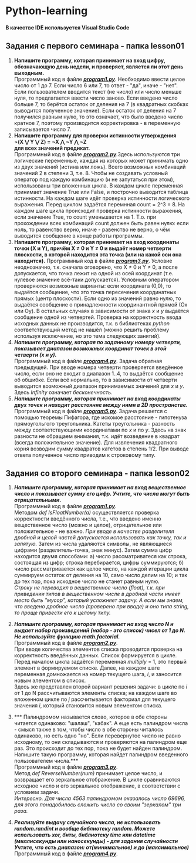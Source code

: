 # Python-learning

#### В качестве IDE используется Visual Studio Code

## Задания с первого семинара - папка lesson01

1. **Напишите программу, которая принимает на вход цифру, обозначающую день недели, и проверяет, является ли этот день выходным.**  
Программный код в файле [***program1.py***](https://github.com/dtnfktu/Python-prog/blob/master/lesson01/program1.py). Необходимо ввести целое число от 1 до 7. Если число 6 или 7, то ответ - "да", иначе - "нет". Если пользователем вводится текст (не число) или число меньше нуля, то предлагается ввести число заново. Если введено число больше 7, то берётся остаток от деления на 7 (в квадратных скобках выводится полученное значение). Если остаток от деления на 7 получился равным нулю, то это означает, что было введено число кратное 7, поэтому производится корректировка - в переменную записывается число 7.
2. **Напишите программу для проверки истинности утверждения  
¬(X ⋁ Y ⋁ Z) = ¬X ⋀ ¬Y ⋀ ¬Z  
для всех значений предикат.**  
Программный код в файле [***program2.py***](https://github.com/dtnfktu/Python-prog/blob/master/lesson01/program2.py).Здесь используются три логические переменные, каждая из которых может принимать одно из двух значений (истина или ложь). Всего возможных комбинаций значений 2 в степени 3, т.е. 8. Чтобы не создавать условный оператор под каждую комбинацию (и не запутаться при этом), использованы три вложенных цикла. В каждом цикле переменная принимает значение True или False, и построчно выводится таблица истинности. На каждом шаге идёт проверка истинности логического выражения. Перед циклом задаётся перемнная count = 2^3 = 8. На каждом шаге цикла происходит проверка истинности выражения, если значение True, то count уменьшается на 1. Т.о. при прохождении всех комбинаций count должен быть равен нулю: если ноль, то равенство верно, иначе - равенство не верно, о чём выводится сообщение в конце работы программы.
3. **Напишите программу, которая принимает на вход координаты точки (X и Y), причём X ≠ 0 и Y ≠ 0 и выдаёт номер четверти плоскости, в которой находится эта точка (или на какой оси она находится).**
Программный код в файле [***program3.py***](https://github.com/dtnfktu/Python-prog/blob/master/lesson01/program3.py). Условие неоднозначно, т.к. сначала оговорено, что X ≠ 0 и Y ≠ 0, а после допускается, что точка лежит на одной из осей координат (т.е. нулевое значение всё-таки допускается). Условным оператором проверяются возможные варианты: если координата (0,0), то выдаётся сообщение, что это точка пересечения координатных прямых (центр плоскости). Если одно из значений равно нулю, то выдаётся сообщение о принадлежности координантной прямой (Ох или Оу). В остальных случаях в зависимости от знака *х* и *у* выдаётся сообщение одной из четвертей. Проверка на корректность ввода исходных данных не производится, т.к. в библиотеках *python* соответствующий метод не нашёл (можно решить проблему используя исключение, но это тема следующих занятий). 
4. ***Напишите программу, которая по заданному номеру четверти, показывает диапазон возможных координат точек в этой четверти (x и y).***  
Программный код в файле [***program4.py***](https://github.com/dtnfktu/Python-prog/blob/master/lesson01/program4.py). Задача обратная предыдущей. При вводе номера четверти проверяется введённое число, если оно не входит в диапазон 1..4, то выдаётся сообщение об обшибке. Если всё нормально, то в зависимости от четверти выводится возможный диапазон принимаемых значений для *х* и *у*. Здесь *Infinity* означает *бесконечность*.  
5. ***Напишите программу, которая принимает на вход координаты двух точек и находит расстояние между ними в 2D пространстве.***  
Программный код в файле [***program5.py***](https://github.com/dtnfktu/Python-prog/blob/master/lesson01/program5.pyy). Задача решается с помощью теоремы Пифагора, где искомое расстояние - гипотенуза прямоугольгого треугольника. Катеты треугольника - разность между соответствующими координатами по *х* и по *у*. Здесь на знак разности не обращаем внимания, т.к. идёт возведение в квадрат (всегда положительное значение). Для извлечения квадратного корня возводим сумму квадратов катетов в степень 1/2. При выводе ответа полученное число приводим к строковому типу.

## Задания со второго семинара - папка lesson02

1. ***Напишите программу, которая принимает на вход вещественное число и показывает сумму его цифр. Учтите, что числа могут быть отрицательными.***  
Программный код в файле [***program1.py***](https://github.com/dtnfktu/Python-prog/blob/master/lesson02/program1.py).  
Методом *def IsFloatNumber(a)* осуществляется проверка корректности введённого числа, т.е., что введено именно вещественное число (можно и целое), отрицательное или положительное - не важно. *При вводе в качестве разделителя дробной и целой частей допускается использовать как точку, так и запятую.* Затем из числа удаляются символы, не являющиеся цифрами (разделитель-точка, знак минус). Затем сумма цифр находится двумя способами: а) число рассматриватеся как строка, состоящая из цифр; строка перебирается, цифры суммируются; б) число рассматривается как целое число, на каждой итерации цикла суммируем остаток от деления на 10, само число делим на 10; и так до тех пор, пока исходное число не станет равным нулю.  
*Строку не переводил в вещественное число (float), т.к. при приведении типов в вещественном числе в дробной части имеет место быть "мусор", который усложняет задачу. А если мы знаем, что введено дробное число (проверено при вводе) и оно типа string, то проще привести его к целому типу.*  
2. ***Напишите программу, которая принимает на вход число N и выдает набор произведений (набор - это список) чисел от 1 до N. Не используйте функцию math.factorial.***  
Программный код в файле [***program2.py***](https://github.com/dtnfktu/Python-prog/blob/master/lesson02/program2.py).  
При вводе количества элементов списка проводится проверка на корректность введённых данных. Список формируется в цикле. Перед началом цикла задаётся переменная *multiply* = 1, это первый элемент в формируемом списке. Далее, на каждом шаге переменная домножается на номер текущего шага, *i*, и заносится новым элементом в список.  
Здесь же представлен второй вариант решения задачи: в цикле по *i* от 1 до N рассчитываются элементы списка; на каждом шаге во вложенном цикле по *j* рассчитывается факториал для текущего значения *i*, который становится новым элементом списка.
3. *** Палиндромом называется слово, которое в обе стороны читается одинаково: "шалаш", "кабак". А еще есть палиндром числа - смысл также в том, чтобы число в обе стороны читалось одинаково, но есть одно "но". Если перевернутое число не равно исходному, то они складываются и проверяются на палиндром еще раз. Это происходит до тех пор, пока не будет найден палиндром. Напишите такую программу, которая найдет палиндром введенного пользователем числа.***  
Программный код в файле [***program3.py***](https://github.com/dtnfktu/Python-prog/blob/master/lesson02/program3.py).  
Метод *def ReverseNumber(num)* принимает целое число, и возвращает его зеркальное отображение. В цикле сравниваются исходное число и его зеркальное отображение, в соответствии с условием задачи.  
*Интересно. Для числа 4563 палиндромом оказалось число 69696, для этого понадобилось сложить число со своим "зеркалом" три раза.*

4. ***Реализуйте выдачу случайного числа, не использовать random.randint и вообще библиотеку random. Можете использовать xor, биты, библиотеку time или datetime (миллисекунды или наносекунды) - для задания случайности Учтите, что есть диапазон: от(минимальное) и до (максимальное)***  
Программный код в файле [***program4.py***](https://github.com/dtnfktu/Python-prog/blob/master/lesson02/program4.py).  
 
